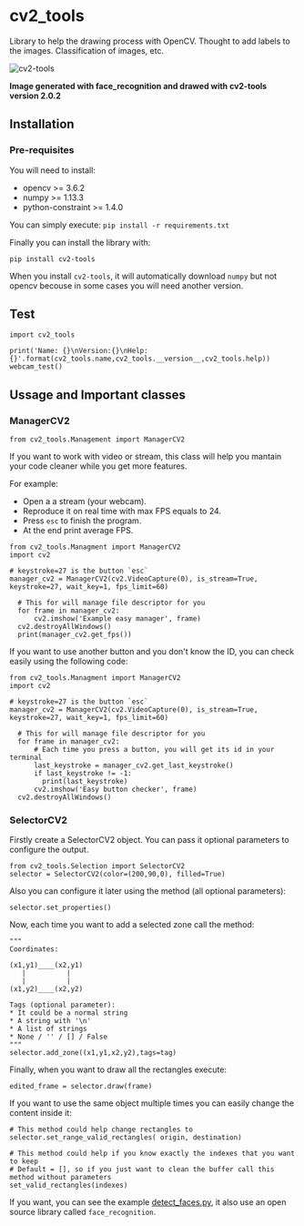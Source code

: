 # cv2_tools
Library to help the drawing process with OpenCV. Thought to add labels to the images. Classification of images, etc.

![cv2-tools](https://user-images.githubusercontent.com/18369529/56097027-839fe680-5eef-11e9-9c35-9d20f92b595e.png)

**Image generated with face_recognition and drawed with cv2-tools version 2.0.2**

## Installation

### Pre-requisites

You will need to install:

* opencv >= 3.6.2
* numpy >= 1.13.3
* python-constraint >= 1.4.0

You can simply execute:
`pip install -r requirements.txt`

Finally you can install the library with:

`pip install cv2-tools`

When you install `cv2-tools`, it will automatically download `numpy` but not opencv becouse in some cases you will need another version.

## Test

```
import cv2_tools

print('Name: {}\nVersion:{}\nHelp:{}'.format(cv2_tools.name,cv2_tools.__version__,cv2_tools.help))
webcam_test()
```

## Ussage and Important classes

### ManagerCV2

```
from cv2_tools.Management import ManagerCV2
```

If you want to work with video or stream, this class will help you mantain your code cleaner while you get more features.

For example:
 - Open a a stream (your webcam).
 - Reproduce it on real time with max FPS equals to 24.
 - Press `esc` to finish the program.
 - At the end print average FPS.

```
from cv2_tools.Managment import ManagerCV2
import cv2

# keystroke=27 is the button `esc`
manager_cv2 = ManagerCV2(cv2.VideoCapture(0), is_stream=True, keystroke=27, wait_key=1, fps_limit=60)

  # This for will manage file descriptor for you
  for frame in manager_cv2:
      cv2.imshow('Example easy manager', frame)
  cv2.destroyAllWindows()
  print(manager_cv2.get_fps())
```

If you want to use another button and you don't know the ID, you can check easily using the following code:

```
from cv2_tools.Managment import ManagerCV2
import cv2

# keystroke=27 is the button `esc`
manager_cv2 = ManagerCV2(cv2.VideoCapture(0), is_stream=True, keystroke=27, wait_key=1, fps_limit=60)

  # This for will manage file descriptor for you
  for frame in manager_cv2:
      # Each time you press a button, you will get its id in your terminal
      last_keystroke = manager_cv2.get_last_keystroke()
      if last_keystroke != -1:
        print(last_keystroke)
      cv2.imshow('Easy button checker', frame)
  cv2.destroyAllWindows()
```

### SelectorCV2

Firstly create a SelectorCV2 object. You can pass it optional parameters to configure the output.
```
from cv2_tools.Selection import SelectorCV2
selector = SelectorCV2(color=(200,90,0), filled=True)
```

Also you can configure it later using the method (all optional parameters):
```
selector.set_properties()
```

Now, each time you want to add a selected zone call the method:
```
"""
Coordinates:

(x1,y1)____(x2,y1)
   |          |
   |          |
(x1,y2)____(x2,y2)

Tags (optional parameter):
* It could be a normal string
* A string with '\n'
* A list of strings
* None / '' / [] / False
"""
selector.add_zone((x1,y1,x2,y2),tags=tag)
```

Finally, when you want to draw all the rectangles execute:
```
edited_frame = selector.draw(frame)
```

If you want to use the same object multiple times you can easily change the content inside it:
```
# This method could help change rectangles to
selector.set_range_valid_rectangles( origin, destination)

# This method could help if you know exactly the indexes that you want to keep
# Default = [], so if you just want to clean the buffer call this method without parameters
set_valid_rectangles(indexes)
```

If you want, you can see the example [detect_faces.py](examples/detect_faces.py), it also use an open source library called `face_recognition`.
